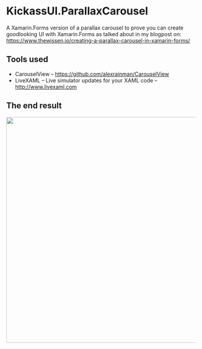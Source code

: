 # KickassUI.ParallaxCarousel
A Xamarin.Forms version of a parallax carousel to prove you can create goodlooking UI with Xamarin.Forms as talked about in my blogpost on: https://www.thewissen.io/creating-a-parallax-carousel-in-xamarin-forms/

## Tools used
- CarouselView – https://github.com/alexrainman/CarouselView
- LiveXAML – Live simulator updates for your XAML code – http://www.livexaml.com
 
## The end result
<img src="https://github.com/jsuarezruiz/xamarin-forms-goodlooking-UI/blob/master/images/parallaxcarousel.gif" width="600" />
